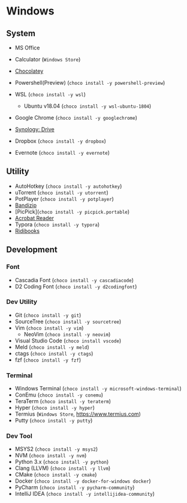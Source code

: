 # Windows

## System

* MS Office
* Calculator (`Windows Store`)
* [Chocolatey](https://chocolatey.org/install)
* Powershell(Preview) (`choco install -y powershell-preview`)
* WSL (`choco install -y wsl`)
    * Ubuntu v18.04 (`choco install -y wsl-ubuntu-1804`)

* Google Chrome (`choco install -y googlechrome`)
* [Synology: Drive](https://www.synology.com/en-us/support/download/DS213j#utilities)
* Dropbox (`choco install -y dropbox`)
* Evernote (`choco install -y evernote`)

## Utility

* AutoHotkey (`choco install -y autohotkey`)
* uTorrent (`choco install -y utorrent`)
* PotPlayer (`choco install -y potplayer`)
* [Bandizip](https://www.bandisoft.com/bandizip/)
* [PicPick](`choco install -y picpick.portable`)
* [Acrobat Reader](https://get.adobe.com/kr/reader/)
* Typora (`choco install -y typora`)
* [Ridibooks](https://ridibooks.com/support/app/download)

## Development

### Font

* Cascadia Font (`choco install -y cascadiacode`)
* D2 Coding Font (`choco install -y d2codingfont`)

### Dev Utility

* Git (`choco install -y git`)
* SourceTree (`choco install -y sourcetree`)
* Vim (`choco install -y vim`)
  + NeoVim (`choco install -y neovim`)
* Visual Studio Code (`choco install vscode`)
* Meld (`choco install -y meld`)
* ctags (`choco install -y ctags`)
* fzf (`choco install -y fzf`)

### Terminal

* Windows Terminal (`choco install -y microsoft-windows-terminal`)
* ConEmu (`choco install -y conemu`)
* TeraTerm (`choco install -y teraterm`)
* Hyper (`choco install -y hyper`)
* Termius (`Windows Store`, https://www.termius.com)
* Putty (`choco install -y putty`)

### Dev Tool

* MSYS2 (`choco install -y msys2`)
* NVM (`choco install -y nvm`)
* Python 3.x (`choco install -y python`)
* Clang (LLVM) (`choco install -y llvm`)
* CMake (`choco install -y cmake`)
* Docker (`choco install -y docker-for-windows docker`)
* PyCharm (`choco install -y pycharm-community`)
* IntelliJ IDEA (`choco install -y intellijidea-community`)
